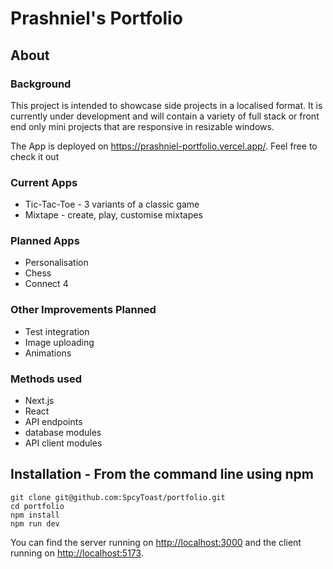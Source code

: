 # Prashniel's Portfolio

## About

### Background

This project is intended to showcase side projects in a localised format. It is currently under development and will contain a variety of full stack or front end only mini projects that are responsive in resizable windows.

The App is deployed on https://prashniel-portfolio.vercel.app/. Feel free to check it out

### Current Apps

* Tic-Tac-Toe - 3 variants of a classic game
* Mixtape - create, play, customise mixtapes

### Planned Apps

* Personalisation
* Chess
* Connect 4

### Other Improvements Planned

* Test integration
* Image uploading
* Animations

### Methods used

* Next.js
* React
* API endpoints
* database modules
* API client modules

## Installation - **From the command line using npm**

```
git clone git@github.com:SpcyToast/portfolio.git
cd portfolio
npm install 
npm run dev 
```

You can find the server running on [http://localhost:3000](http://localhost:3000) and the client running on [http://localhost:5173](http://localhost:5173).
